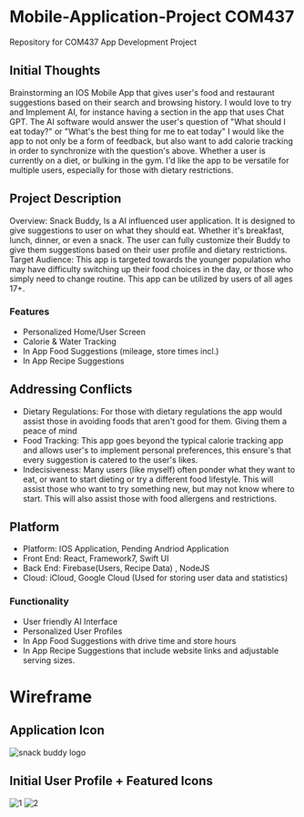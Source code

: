 # Mobile-Application-Project COM437
Repository for COM437 App Development Project

## Initial Thoughts
Brainstorming an IOS Mobile App that gives user's food and restaurant suggestions based on their search and browsing history. 
I would love to try and Implement AI, for instance having a section in the app that uses Chat GPT. The AI software would answer the user's question of "What should I eat today?" or "What's the best thing for me to eat today"
I would like the app to not only be a form of feedback, but also want to add calorie tracking in order to synchronize with the question's above. Whether a user is currently on a diet, or bulking in the gym. I'd like the app to be versatile for multiple users, especially for those with dietary restrictions. 

## Project Description
Overview: Snack Buddy, Is a AI influenced user application. It is designed to give suggestions to user on what they should eat. Whether it's breakfast, lunch, dinner, or even a snack. The user can fully customize their Buddy to give them suggestions based on their user profile and dietary restrictions. 
Target Audience: This app is targeted towards the younger population who may have difficulty switching up their food choices in the day, or those who simply need to change routine. This app can be utilized by users of all ages 17+. 

### Features
* Personalized Home/User Screen
* Calorie & Water Tracking
* In App Food Suggestions (mileage, store times incl.)
* In App Recipe Suggestions

## Addressing Conflicts
* Dietary Regulations: For those with dietary regulations the app would assist those in avoiding foods that aren't good for them. Giving them a peace of mind
* Food Tracking: This app goes beyond the typical calorie tracking app and allows user's to implement personal preferences, this ensure's that every suggestion is catered to the user's likes.
* Indecisiveness: Many users (like myself) often ponder what they want to eat, or want to start dieting or try a different food lifestyle. This will assist those who want to try something new, but may not know where to start. This will also assist those with food allergens and restrictions.

## Platform
* Platform: IOS Application, Pending Andriod Application
* Front End: React, Framework7, Swift UI
* Back End: Firebase(Users, Recipe Data) , NodeJS
* Cloud: iCloud, Google Cloud (Used for storing user data and statistics)

### Functionality
* User friendly AI Interface
* Personalized User Profiles
* In App Food Suggestions with drive time and store hours
* In App Recipe Suggestions that include website links and adjustable serving sizes.

# Wireframe
## Application Icon
![snack buddy logo](https://github.com/user-attachments/assets/955e7f1c-3410-4ebf-9983-827d10ed20a1)
 

## Initial User Profile + Featured Icons 
![1](https://github.com/user-attachments/assets/bc8c3ee8-ef5e-46ed-86e1-811da56c54c3)
![2](https://github.com/user-attachments/assets/ff7861b2-7af5-4263-ac1a-8e54d4e67bc4)


